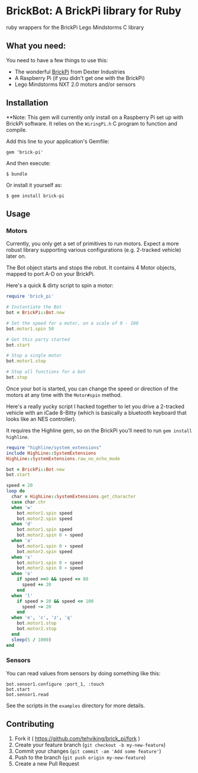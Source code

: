 # BrickBot: A BrickPi library for Ruby

ruby wrappers for the BrickPi Lego Mindstorms C library

## What you need:

You need to have a few things to use this:

 - The wonderful [BrickPi](http://www.dexterindustries.com/BrickPi.html) from Dexter Industries
 - A Raspberry Pi (if you didn't get one with the BrickPi)
 - Lego Mindstorms NXT 2.0 motors and/or sensors

## Installation

**Note: This gem will currently only install on a Raspberry Pi set up with BrickPi software. It relies on the `WiringPi.h` C program to function and compile.

Add this line to your application's Gemfile:

    gem 'brick-pi'

And then execute:

    $ bundle

Or install it yourself as:

    $ gem install brick-pi

## Usage

### Motors

Currently, you only get a set of primitives to run motors. Expect a more robust library supporting various configurations (e.g. 2-tracked vehicle) later on.

The Bot object starts and stops the robot. It contains 4 Motor objects, mapped to port A-D on your BrickPi.

Here's a quick & dirty script to spin a motor:

```ruby
require 'brick_pi'

# Instantiate the Bot
bot = BrickPi::Bot.new

# Set the speed for a motor, on a scale of 0 - 100
bot.motor1.spin 50

# Get this party started
bot.start

# Stop a single motor
bot.motor1.stop

# Stop all functions for a bot
bot.stop
```

Once your bot is started, you can change the speed or direction of the motors at any time with the `Motor#spin` method.

Here's a really yucky script I hacked together to let you drive a 2-tracked vehicle with an iCade 8-Bitty (which is basically a bluetooth keyboard that looks like an NES controller).

It requires the Highline gem, so on the BrickPi you'll need to run `gem install highline`.

```ruby
require "highline/system_extensions"
include HighLine::SystemExtensions
HighLine::SystemExtensions.raw_no_echo_mode

bot = BrickPi::Bot.new
bot.start

speed = 20
loop do
  char = HighLine::SystemExtensions.get_character
  case char.chr
  when 'w'
    bot.motor1.spin speed
    bot.motor2.spin speed
  when 'd'
    bot.motor1.spin speed
    bot.motor2.spin 0 - speed
  when 'a'
    bot.motor1.spin 0 - speed
    bot.motor2.spin speed
  when 'x'
    bot.motor1.spin 0 - speed
    bot.motor2.spin 0 - speed
  when 'o'
    if speed >=0 && speed <= 80
      speed += 20
    end
  when 'l'
    if speed > 20 && speed <= 100
      speed -= 20
    end
  when 'e', 'c', 'z', 'q'
    bot.motor1.stop
    bot.motor2.stop
  end
  sleep(5 / 1000)
end
```

### Sensors

You can read values from sensors by doing something like this:

```
bot.sensor1.configure :port_1, :touch
bot.start
bot.sensor1.read
```

See the scripts in the `examples` directory for more details.


## Contributing

1. Fork it ( https://github.com/tehviking/brick_pi/fork )
2. Create your feature branch (`git checkout -b my-new-feature`)
3. Commit your changes (`git commit -am 'Add some feature'`)
4. Push to the branch (`git push origin my-new-feature`)
5. Create a new Pull Request
